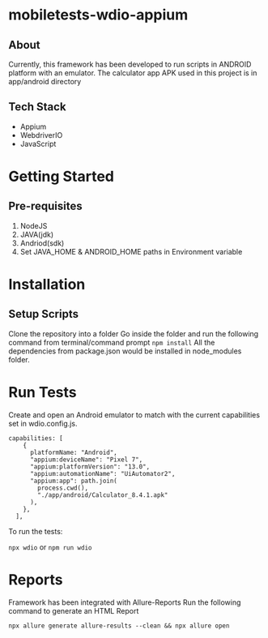 # mobiletests-wdio-appium

## About
Currently, this framework has been developed to run scripts in ANDROID platform with an emulator.
The calculator app APK used in this project is in app/android directory

## Tech Stack
- Appium 
- WebdriverIO
- JavaScript

# Getting Started
## Pre-requisites
1. NodeJS 
2. JAVA(jdk) 
3. Andriod(sdk)
4. Set JAVA_HOME & ANDROID_HOME paths in Environment variable

# Installation
## Setup Scripts
Clone the repository into a folder
Go inside the folder and run the following command from terminal/command prompt
```npm install``` 
All the dependencies from package.json would be installed in node_modules folder.

# Run Tests
Create and open an Android emulator to match with the current capabilities set in wdio.config.js. 
```
capabilities: [
    {
      platformName: "Android",
      "appium:deviceName": "Pixel 7",
      "appium:platformVersion": "13.0",
      "appium:automationName": "UiAutomator2",
      "appium:app": path.join(
        process.cwd(),
        "./app/android/Calculator_8.4.1.apk"
      ),
    },
  ],
```
To run the tests:

```npx wdio``` or ```npm run wdio```

# Reports
Framework has been integrated with Allure-Reports
Run the following command to generate an HTML Report

```npx allure generate allure-results --clean && npx allure open```


